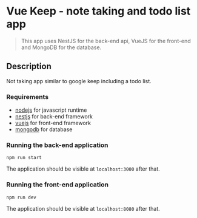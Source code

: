 # Vue Keep - note taking and todo list app

> This app uses NestJS for the back-end api, VueJS for the front-end and MongoDB for the database.

## Description

Not taking app similar to google keep including a todo list.

### Requirements

- [nodejs](https://nodejs.org/en/) for javascript runtime
- [nestjs](https://nestjs.com/) for back-end framework
- [vuejs](https://vuejs.org/) for front-end framework
- [mongodb](https://www.mongodb.com/) for database

### Running the back-end application

    npm run start

The application should be visible at `localhost:3000` after that.

### Running the front-end application

    npm run dev

The application should be visible at `localhost:8080` after that.

